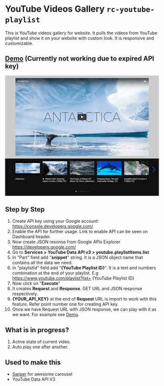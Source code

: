 # YouTube Videos Gallery `rc-youtube-playlist`

This is YouTube videos gallery for website. It pulls the videos from YouTube playlist and show it on your website with custom look. It is responsive and customizable.

## [Demo](https://ravindrachaugule.github.io/rc-youtube-playlist/index.html) (Currently not working due to expired API key)

![Custom yotube playlist](/screenshot.png "Custom yotube playlist")

## Step by Step

 1. Create API key using your Google account: https://console.developers.google.com/
 2. Enable the API for further usage. Link to enable API can be seen on Dashboard header.
 3. Now create JSON resonse from Google APIs Explorer https://developers.google.com/
 4. Go to **Services > YouTube Data API v3 > youtube.playlistItems.list**
 5. In "Part" field add "**snippet**" string. It is a JSON object name that contains all the data we need.
 6. In "playlistId" field add "**{YouTube Playlist ID}**". It is a text and numbers combination at the end of your playlist. E.g https://www.youtube.com/playlist?list= {YouTube Playlist ID}
 7. Now click on "**Execute**"
 8. It creates **Request** and **Response**. GET URL and JSON response respectively.
 9. **{YOUR_API_KEY}** at the end of **Request** URL is import to work with this feature. Refer point number one for creating API key.
 10. Once we have Request URL with JSON response, we can play with it as we want. For example see [Demo](https://ravindrachaugule.github.io/rc-youtube-playlist/index.html).

## What is in progress?

 1. Active state of current video.
 2. Auto play one after another.

## Used to make this

* [Swiper](http://idangero.us/swiper/#.WN-zuPl96Uk) for awesome carousel
* YouTube Data API V3
